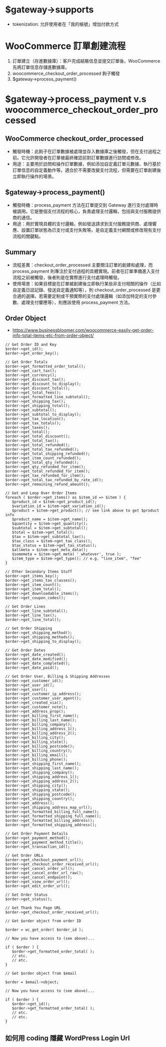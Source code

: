 
# $gateway->supports
- tokenization: 允許使用者在「我的帳號」增加付款方式


# WooCommerce 訂單創建流程
1. 訂單建立（存進數據庫）：客戶完成結賬信息並提交訂單後，WooCommerce 先將訂單信息存儲進數據庫。
2. woocommerce_checkout_order_processed 鉤子觸發
3. $gateway->process_payment() 


#  $gateway->process_payment v.s woocommerce_checkout_order_processed
## WooCommerce checkout_order_processed
- 觸發時機：此鉤子在訂單數據被處理並存入數據庫之後觸發，但在支付過程之前。它允許開發者在訂單被最終確認前對訂單數據進行訪問或修改。
- 用途：主要用於訪問和操作訂單數據，例如添加自定義訂單元數據、執行基於訂單信息的自定義動作等。適合於不需要改變支付流程，但需要在訂單創建後立即執行操作的場景。

## $gateway->process_payment()
- 觸發時機：process_payment 方法在訂單提交到 Gateway 進行支付處理時被調用。它是整個支付流程的核心，負責處理支付邏輯，包括與支付服務提供商的通信。
- 用途：用於實現具體的支付邏輯，例如發送請求到支付服務提供商、處理響應、設置訂單狀態為已支付或支付失敗等。是自定義支付網關或修改現有支付流程的關鍵點。

## Summary
- 流程差異：checkout_order_processed 主要關注訂單的創建和處理，而 process_payment 則專注於支付過程的具體實現。前者在訂單準備進入支付流程之前被觸發，後者則是在實際進行支付處理時觸發。
- 使用場景：如果目標是在訂單被創建後立即執行某些非支付相關的操作（比如自定義日誌記錄、發送自定義通知等），則 checkout_order_processed 是更合適的選擇。若需要定制或干預實際的支付處理邏輯（如添加特定的支付參數、處理支付響應等），則應該使用 process_payment 方法。

## Order Object
- https://www.businessbloomer.com/woocommerce-easily-get-order-info-total-items-etc-from-order-object/
```
// Get Order ID and Key
$order->get_id();
$order->get_order_key();
 
// Get Order Totals
$order->get_formatted_order_total();
$order->get_cart_tax();
$order->get_currency();
$order->get_discount_tax();
$order->get_discount_to_display();
$order->get_discount_total();
$order->get_total_fees();
$order->get_formatted_line_subtotal();
$order->get_shipping_tax();
$order->get_shipping_total();
$order->get_subtotal();
$order->get_subtotal_to_display();
$order->get_tax_location();
$order->get_tax_totals();
$order->get_taxes();
$order->get_total();
$order->get_total_discount();
$order->get_total_tax();
$order->get_total_refunded();
$order->get_total_tax_refunded();
$order->get_total_shipping_refunded();
$order->get_item_count_refunded();
$order->get_total_qty_refunded();
$order->get_qty_refunded_for_item();
$order->get_total_refunded_for_item();
$order->get_tax_refunded_for_item();
$order->get_total_tax_refunded_by_rate_id();
$order->get_remaining_refund_amount();
  
// Get and Loop Over Order Items
foreach ( $order->get_items() as $item_id => $item ) {
   $product_id = $item->get_product_id();
   $variation_id = $item->get_variation_id();
   $product = $item->get_product(); // see link above to get $product info
   $product_name = $item->get_name();
   $quantity = $item->get_quantity();
   $subtotal = $item->get_subtotal();
   $total = $item->get_total();
   $tax = $item->get_subtotal_tax();
   $tax_class = $item->get_tax_class();
   $tax_status = $item->get_tax_status();
   $allmeta = $item->get_meta_data();
   $somemeta = $item->get_meta( '_whatever', true );
   $item_type = $item->get_type(); // e.g. "line_item", "fee"
}
 
// Other Secondary Items Stuff
$order->get_items_key();
$order->get_items_tax_classes();
$order->get_item_count();
$order->get_item_total();
$order->get_downloadable_items();
$order->get_coupon_codes();
  
// Get Order Lines
$order->get_line_subtotal();
$order->get_line_tax();
$order->get_line_total();
  
// Get Order Shipping
$order->get_shipping_method();
$order->get_shipping_methods();
$order->get_shipping_to_display();
  
// Get Order Dates
$order->get_date_created();
$order->get_date_modified();
$order->get_date_completed();
$order->get_date_paid();
  
// Get Order User, Billing & Shipping Addresses
$order->get_customer_id();
$order->get_user_id();
$order->get_user();
$order->get_customer_ip_address();
$order->get_customer_user_agent();
$order->get_created_via();
$order->get_customer_note();
$order->get_address_prop();
$order->get_billing_first_name();
$order->get_billing_last_name();
$order->get_billing_company();
$order->get_billing_address_1();
$order->get_billing_address_2();
$order->get_billing_city();
$order->get_billing_state();
$order->get_billing_postcode();
$order->get_billing_country();
$order->get_billing_email();
$order->get_billing_phone();
$order->get_shipping_first_name();
$order->get_shipping_last_name();
$order->get_shipping_company();
$order->get_shipping_address_1();
$order->get_shipping_address_2();
$order->get_shipping_city();
$order->get_shipping_state();
$order->get_shipping_postcode();
$order->get_shipping_country();
$order->get_address();
$order->get_shipping_address_map_url();
$order->get_formatted_billing_full_name();
$order->get_formatted_shipping_full_name();
$order->get_formatted_billing_address();
$order->get_formatted_shipping_address();
  
// Get Order Payment Details
$order->get_payment_method();
$order->get_payment_method_title();
$order->get_transaction_id();
  
// Get Order URLs
$order->get_checkout_payment_url();
$order->get_checkout_order_received_url();
$order->get_cancel_order_url();
$order->get_cancel_order_url_raw();
$order->get_cancel_endpoint();
$order->get_view_order_url();
$order->get_edit_order_url();
  
// Get Order Status
$order->get_status();
 
// Get Thank You Page URL
$order->get_checkout_order_received_url();

// Get $order object from order ID
  
$order = wc_get_order( $order_id );
  
// Now you have access to (see above)...
  
if ( $order ) {
   $order->get_formatted_order_total( );
   // etc.
   // etc.
}

// Get $order object from $email
  
$order = $email->object;
  
// Now you have access to (see above)...
  
if ( $order ) {
   $order->get_id();
   $order->get_formatted_order_total( );
   // etc.
   // etc.
}

```

## 如何用 coding 隱藏 WordPress Login Url
